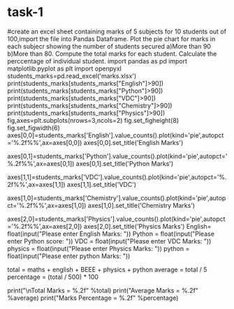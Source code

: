 # task-1
#create an excel sheet containing marks of 5 subjects for 10 students out of 100,import the file into Pandas Dataframe. Plot the pie chart for marks in each subjecr showing the number of students secured a)More than 90 b)More than 80. Compute the total marks for each student. Calculate the perccentage of individual student.
import pandas as pd
import matplotlib.pyplot as plt
import openpyxl
students_marks=pd.read_excel('marks.xlsx')
print(students_marks[students_marks["English"]>90])
print(students_marks[students_marks["Python"]>90])
print(students_marks[students_marks["VDC"]>90])
print(students_marks[students_marks["Chemistry"]>90])
print(students_marks[students_marks["Physics"]>90])
fig,axes=plt.subplots(nrows=3,ncols=2)
fig.set_figheight(8)
fig.set_figwidth(6)
axes[0,0]=students_marks['English'].value_counts().plot(kind='pie',autopct='%.2f%%',ax=axes[0,0])
axes[0,0].set_title('English Marks')

axes[0,1]=students_marks['Python'].value_counts().plot(kind='pie',autopct='%.2f%%',ax=axes[0,1])
axes[0,1].set_title('Python Marks')

axes[1,1]=students_marks['VDC'].value_counts().plot(kind='pie',autopct='%.2f%%',ax=axes[1,1])
axes[1,1].set_title('VDC')

axes[1,0]=students_marks['Chemistry'].value_counts().plot(kind='pie',autopct='%.2f%%',ax=axes[1,0])
axes[1,0].set_title('Chemistry Marks')

axes[2,0]=students_marks['Physics'].value_counts().plot(kind='pie',autopct='%.2f%%',ax=axes[2,0])
axes[2,0].set_title('Physics Marks')
English= float(input("Please enter English Marks: "))
Python = float(input("Please enter Python score: "))
VDC = float(input("Please enter VDC Marks: "))
physics = float(input("Please enter Physics Marks: "))
python = float(input("Please enter python Marks: "))
 
total = maths + english + BEEE + physics + python
average = total / 5
percentage = (total / 500) * 100
 
print("\nTotal Marks = %.2f"  %total)
print("Average Marks = %.2f"  %average)
print("Marks Percentage = %.2f"  %percentage)
